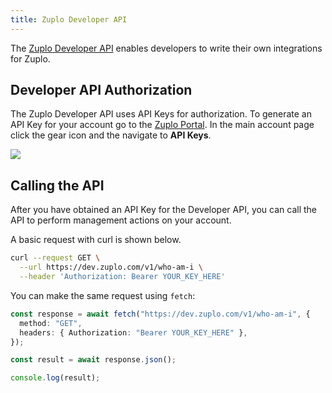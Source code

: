 ```yaml
---
title: Zuplo Developer API
---
```


The [Zuplo Developer API](https://dev.zuplo.com/docs) enables developers to
write their own integrations for Zuplo.

## Developer API Authorization

The Zuplo Developer API uses API Keys for authorization. To generate an API Key
for your account go to the [Zuplo Portal](https://portal.zuplo.com/). In the
main account page click the gear icon and the navigate to **API Keys**.

![](https://cdn.zuplo.com/assets/b2cd0a7b-64f0-4e5d-90eb-c9efcf97d34a.png)

## Calling the API

After you have obtained an API Key for the Developer API, you can call the API
to perform management actions on your account.

A basic request with curl is shown below.

```bash
curl --request GET \
  --url https://dev.zuplo.com/v1/who-am-i \
  --header 'Authorization: Bearer YOUR_KEY_HERE'
```

You can make the same request using `fetch`:

```ts
const response = await fetch("https://dev.zuplo.com/v1/who-am-i", {
  method: "GET",
  headers: { Authorization: "Bearer YOUR_KEY_HERE" },
});

const result = await response.json();

console.log(result);
```
